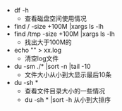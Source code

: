 * df -h
    * 查看磁盘空间使用情况
* find / -size +100M |xargs ls -lh
* find /tmp -size +100M |xargs ls -lh
    * 找出大于100M的
* echo "" > xx.log
    * 清空log文件
* du -sm ./* |sort -n |tail -10
  * 文件大小从小到大显示最后10条
* du -sh * 
  * 查看文件目录大小的一些情况
  * du -sh * |sort -h 从小到大排序  
  
